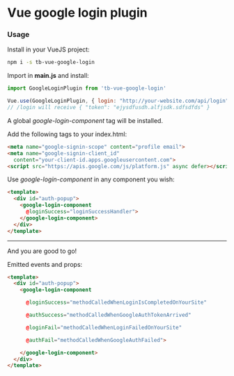 # Vue google login plugin

### Usage
Install in your VueJS project:

```bash
npm i -s tb-vue-google-login
```

Import in __main.js__ and install:

```javascript
import GoogleLoginPlugin from 'tb-vue-google-login'

Vue.use(GoogleLoginPlugin, { login: "http://your-website.com/api/login" })
// /login will receive { "token": "ejysdfusdh.alfjsdk.sdfsdfds" }
```

A global _google-login-component_ tag will be installed.<br>

Add the following tags to your index.html:
```html
<meta name="google-signin-scope" content="profile email">
<meta name="google-signin-client_id"
  content="your-client-id.apps.googleusercontent.com">
<script src="https://apis.google.com/js/platform.js" async defer></script>
```

Use _google-login-component_ in any component you wish:

```html
<template>
  <div id="auth-popup">
    <google-login-component
      @loginSuccess="loginSuccessHandler">
    </google-login-component>
  </div>
</template>
```

<hr>

And you are good to go!

Emitted events and props:

```html
<template>
  <div id="auth-popup">
    <google-login-component

      @loginSuccess="methodCalledWhenLoginIsCompletedOnYourSite"

      @authSuccess="methodCalledWhenGoogleAuthTokenArrived"

      @loginFail="methodCalledWhenLoginFailedOnYourSite"

      @authFail="methodCalledWhenGoogleAuthFailed">

    </google-login-component>
  </div>
</template>
```
